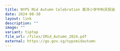 ```yaml
---
title: NYPS Mid Autumn Celebration 南洋小学中秋庆祝会
date: 2024-08-30
layout: link
description: ""
image: ""
variant: tiptap
file_url: /files/1Mid_Autumn_2024.pdf
external: https://go.gov.sg/nypsmidautumn
---
```

